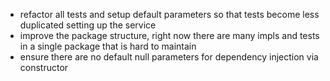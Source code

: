 - refactor all tests and setup default parameters so that tests become less duplicated setting up the service
- improve the package structure, right now there are many impls and tests in a single package that is hard to maintain
- ensure there are no default null parameters for dependency injection via constructor